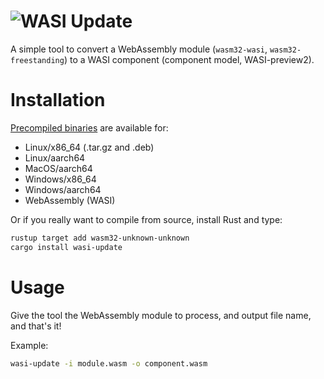 ![WASI Update](logo.png)
========================

A simple tool to convert a WebAssembly module (`wasm32-wasi`, `wasm32-freestanding`) to a WASI component (component model, WASI-preview2).

# Installation

[Precompiled binaries](https://github.com/jedisct1/wasi-update/releases) are available for:

- Linux/x86_64 (.tar.gz and .deb)
- Linux/aarch64
- MacOS/aarch64
- Windows/x86_64
- Windows/aarch64
- WebAssembly (WASI)

Or if you really want to compile from source, install Rust and type:

```sh
rustup target add wasm32-unknown-unknown
cargo install wasi-update
```

# Usage

Give the tool the WebAssembly module to process, and output file name, and that's it!

Example:

```sh
wasi-update -i module.wasm -o component.wasm
```